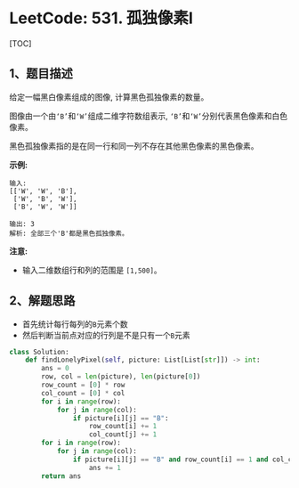 # LeetCode: 531. 孤独像素I

[TOC]

## 1、题目描述

给定一幅黑白像素组成的图像, 计算黑色孤独像素的数量。

图像由一个由`‘B’`和`‘W’`组成二维字符数组表示, `‘B’`和`‘W’`分别代表黑色像素和白色像素。

黑色孤独像素指的是在同一行和同一列不存在其他黑色像素的黑色像素。

**示例:**

```
输入: 
[['W', 'W', 'B'],
 ['W', 'B', 'W'],
 ['B', 'W', 'W']]

输出: 3
解析: 全部三个'B'都是黑色孤独像素。
```

**注意:**

-   输入二维数组行和列的范围是 `[1,500]`。



## 2、解题思路

-   首先统计每行每列的`B`元素个数
-   然后判断当前点对应的行列是不是只有一个`B`元素



```python
class Solution:
    def findLonelyPixel(self, picture: List[List[str]]) -> int:
        ans = 0
        row, col = len(picture), len(picture[0])
        row_count = [0] * row
        col_count = [0] * col
        for i in range(row):
            for j in range(col):
                if picture[i][j] == "B":
                    row_count[i] += 1
                    col_count[j] += 1
        for i in range(row):
            for j in range(col):
                if picture[i][j] == "B" and row_count[i] == 1 and col_count[j] == 1:
                    ans += 1
        return ans
```


